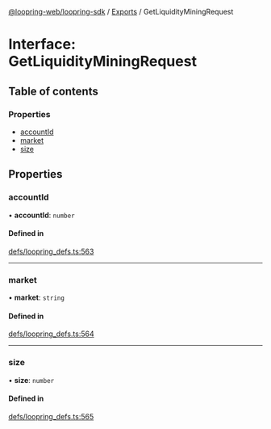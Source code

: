 [@loopring-web/loopring-sdk](../README.md) / [Exports](../modules.md) / GetLiquidityMiningRequest

# Interface: GetLiquidityMiningRequest

## Table of contents

### Properties

- [accountId](GetLiquidityMiningRequest.md#accountid)
- [market](GetLiquidityMiningRequest.md#market)
- [size](GetLiquidityMiningRequest.md#size)

## Properties

### accountId

• **accountId**: `number`

#### Defined in

[defs/loopring_defs.ts:563](https://github.com/Loopring/loopring_sdk/blob/31597d7/src/defs/loopring_defs.ts#L563)

___

### market

• **market**: `string`

#### Defined in

[defs/loopring_defs.ts:564](https://github.com/Loopring/loopring_sdk/blob/31597d7/src/defs/loopring_defs.ts#L564)

___

### size

• **size**: `number`

#### Defined in

[defs/loopring_defs.ts:565](https://github.com/Loopring/loopring_sdk/blob/31597d7/src/defs/loopring_defs.ts#L565)
